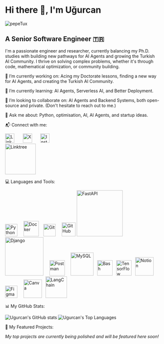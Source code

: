 # Hi there 👋, I'm Uğurcan

![pepeTux](https://cdn.frankerfacez.com/emoticon/245701/4)

## A Senior Software Engineer 🇹🇷

I'm a passionate engineer and researcher, currently balancing my Ph.D. studies with building new pathways for AI Agents and growing the Turkish AI Community. I thrive on solving complex problems, whether it's through code, mathematical optimization, or community building.

🔭 I’m currently working on: Acing my Doctorate lessons, finding a new way for AI Agents, and creating the Turkish AI Community.

🌱 I’m currently learning: AI Agents, Serverless AI, and Better Deployment.

👯 I’m looking to collaborate on: AI Agents and Backend Systems, both open-source and private. (Don't hesitate to reach out to me.)

💬 Ask me about: Python, optimisation, AI, AI Agents, and startup ideas.

📬 Connect with me:

<a href="https://linkedin.com/in/ugurcanuzunkaya" target="_blank"><img src="https://raw.githubusercontent.com/rahuldkjain/github-profile-readme-generator/master/src/images/icons/Social/linked-in-alt.svg" alt="LinkedIn" width="30"/></a> &nbsp; &nbsp; &nbsp; <a href="https://x.com/ugurcanuznkaya" target="_blank"><img src="https://upload.wikimedia.org/wikipedia/commons/thumb/b/b7/X_logo.jpg/250px-X_logo.jpg" alt="X" width="30"/></a> &nbsp; &nbsp; &nbsp;  <a href="https://instagram.com/ugurcanuzunkayaa" target="_blank"><img src="https://raw.githubusercontent.com/rahuldkjain/github-profile-readme-generator/master/src/images/icons/Social/instagram.svg" alt="Instagram" width="30"/></a> &nbsp; &nbsp; &nbsp;  
<a href="https://linktr.ee/ugurcanuzunkaya" target="_blank"><img src="https://logos-world.net/wp-content/uploads/2022/12/Linktree-Emblem.png" alt="Linktree" width="100"/></a>

💻 Languages and Tools:

<a href="https://www.python.org/" target="_blank"><img src="https://upload.wikimedia.org/wikipedia/commons/thumb/c/c3/Python-logo-notext.svg/1200px-Python-logo-notext.svg.png" alt="Python" width="40"/></a> &nbsp; &nbsp;
<a href="https://www.docker.com/" target="_blank"><img src="https://cdn4.iconfinder.com/data/icons/logos-and-brands/512/97_Docker_logo_logos-512.png" alt="Docker" width="50"/></a>&nbsp; &nbsp;
<a href="https://git-scm.com/" target="_blank"><img src="https://git-scm.com/images/logos/downloads/Git-Icon-1788C.png" alt="Git" width="40"/></a> &nbsp; &nbsp;
<a href="https://github.com/" target="_blank"><img src="https://uxwing.com/wp-content/themes/uxwing/download/brands-and-social-media/github-white-icon.png" alt="GitHub" width="45"/></a>
<a href="https://fastapi.tiangolo.com/" target="_blank"><img src="https://fastapi.tiangolo.com/img/logo-margin/logo-teal.png" alt="FastAPI" width="150"/></a>
<a href="https://www.djangoproject.com/" target="_blank"><img src="https://static.djangoproject.com/img/logos/django-logo-positive.svg" alt="Django" width="125"/></a> &nbsp; &nbsp;
<a href="https://www.postman.com/" target="_blank"><img src="https://uxwing.com/wp-content/themes/uxwing/download/brands-and-social-media/postman-icon.png" alt="Postman" width="50"/></a> &nbsp; &nbsp;
<a href="https://www.mysql.com/" target="_blank"><img src="https://www.mysql.com/common/logos/logo-mysql-170x115.png" alt="MySQL" width="75"/></a> &nbsp; 
<a href="https://www.gnu.org/software/bash/" target="_blank"><img src="https://upload.wikimedia.org/wikipedia/commons/thumb/4/4b/Bash_Logo_Colored.svg/2048px-Bash_Logo_Colored.svg.png" alt="Bash" width="50"/></a> &nbsp;
<a href="https://www.tensorflow.org/" target="_blank"><img src="https://upload.wikimedia.org/wikipedia/commons/thumb/2/2d/Tensorflow_logo.svg/449px-Tensorflow_logo.svg.png" alt="TensorFlow" width="50"/></a> &nbsp;
<a href="https://www.notion.so/" target="_blank"><img src="https://upload.wikimedia.org/wikipedia/commons/4/45/Notion_app_logo.png" alt="Notion" width="60"/></a>&nbsp; &nbsp;
<a href="https://www.figma.com/" target="_blank"><img src="https://upload.wikimedia.org/wikipedia/commons/3/33/Figma-logo.svg" alt="Figma" width="40"/></a> &nbsp; &nbsp;
<a href="https://www.canva.com/" target="_blank"><img src="https://static.canva.com/static/images/android-192x192.png" alt="Canva" width="60"/></a> &nbsp; 
<a href="https://www.langchain.com/" target="_blank"><img src="https://registry.npmmirror.com/@lobehub/icons-static-png/latest/files/dark/langchain.png" alt="LangChain" width="70"/></a>

📊 My GitHub Stats:

![Ugurcan's GitHub stats](https://github-readme-stats.vercel.app/api?username=ugurcanuzunkaya&show_icons=true&locale=en&theme=tokyonight)
![Ugurcan's Top Languages](https://github-readme-stats.vercel.app/api/top-langs?username=ugurcanuzunkaya&show_icons=true&locale=en&layout=compact&theme=tokyonight)

🚀 My Featured Projects:

<!--
To add a project, copy and paste the following block and fill in the details.
You can find good project icons at https://www.flaticon.com/ or https://simpleicons.org/

<table style="width:100%; border: none;">
<tr>
<td style="width: 100px; text-align: center;">
<img src="YOUR_PROJECT_ICON_URL" width="80" alt="Project Icon">
</td>
<td>
<h3><a href="YOUR_PROJECT_REPO_LINK">Project Title</a></h3>
<p>A short and engaging description of your project. Explain what it does and what technologies you used. Keep it to 1-2 sentences for clarity.</p>
</td>
</tr>
</table>

-->

<!-- PROJECT 1: To be added -->

*My top projects are currently being polished and will be featured here soon!*

<!-- PROJECT 2: To be added -->

<!-- PROJECT 3: To be added -->

